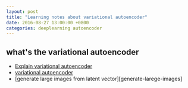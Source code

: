 ```yaml
---
layout: post
title: "Learning notes about variational autoencoder"
date: 2016-08-27 13:00:00 +0800
categories: deeplearning autoencoder
---
```


## what's the variational autoencoder ##
- [Explain variational autoencoder][variational-autoencoder-explain]
- [variational autoencoder][variational-autoencoder]
- [generate large images from latent vector][generate-larege-images]

[variational-autoencoder-explain]: http://kvfrans.com/variational-autoencoders-explained/
[variational-autoencoder]: https://jmetzen.github.io/2015-11-27/vae.html
[generate-large-images]: http://blog.otoro.net/2016/04/01/generating-large-images-from-latent-vectors/

